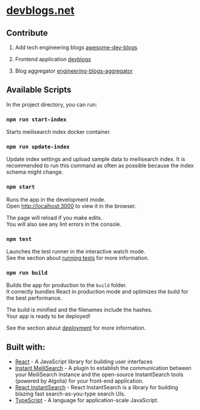 # [devblogs.net](https://devblogs.net)


## Contribute
1. Add tech engineering blogs [awesome-dev-blogs](https://github.com/snuzi/awesome-dev-blogs)

2. Frontend application [devblogs](https://github.com/snuzi/devblogs)

3. Blog aggregator [engineering-blogs-aggregator](https://github.com/snuzi/engineering-blogs-aggregator)


## Available Scripts

In the project directory, you can run:

### `npm run start-index`
Starts meilisearch index docker container.

### `npm run update-index`
Update index settings and upload sample data to meilisearch index. It is recommended to run this command as often as possible because the index schema might change.

### `npm start`

Runs the app in the development mode.\
Open [http://localhost:3000](http://localhost:3000) to view it in the browser.

The page will reload if you make edits.\
You will also see any lint errors in the console.

### `npm test`

Launches the test runner in the interactive watch mode.\
See the section about [running tests](https://facebook.github.io/create-react-app/docs/running-tests) for more information.

### `npm run build`

Builds the app for production to the `build` folder.\
It correctly bundles React in production mode and optimizes the build for the best performance.

The build is minified and the filenames include the hashes.\
Your app is ready to be deployed!

See the section about [deployment](https://facebook.github.io/create-react-app/docs/deployment) for more information.


## Built with:
- [React](https://reactjs.org/) - A JavaScript library for building user interfaces
- [Instant MeiliSearch](https://github.com/meilisearch/instant-meilisearch) - A plugin to establish the communication between your MeiliSearch instance and the open-source InstantSearch tools (powered by Algolia) for your front-end application.
- [React InstantSearch](https://github.com/algolia/react-instantsearch) - React InstantSearch is a library for building blazing fast search-as-you-type search UIs.
- [TypeScript](https://www.typescriptlang.org/) - A language for application-scale JavaScript.
